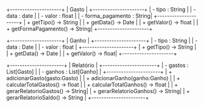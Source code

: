 +---------------------+
|        Gasto           |
+---------------------+
| - tipo : String           |
| - data : date          |
| - valor : float        |
| - forma_pagamento : String|
+---------------------+
| + getTipo() -> String          |
| + getData() -> Date         |
| + getValor() -> float       |
| + getFormaPagamento() -> String|
+---------------------+

+---------------------+
|        Ganho         |
+---------------------+
| - tipo : String      |
| - data : Date        |
| - valor : float      |
+---------------------+
| + getTipo() -> String   |
| + getData() -> Date  |
| + getValor() -> float|
+---------------------+

+----------------------+
|       Relatório                   |
+----------------------+
| - gastos : List[Gasto]            |
| - ganhos : List[Ganho]            |
+----------------------+
| + adicionarGasto(gasto:Gasto)     |
| + adicionarGanho(ganho:Ganho)     |
| + calcularTotalGastos() -> float  |
| + calcularTotalGanhos() -> float  |
| + gerarRelatorioGastos() -> String|
| + gerarRelatorioGanhos() -> String|
| + gerarRelatorioSaldo() -> String |
+----------------------+
